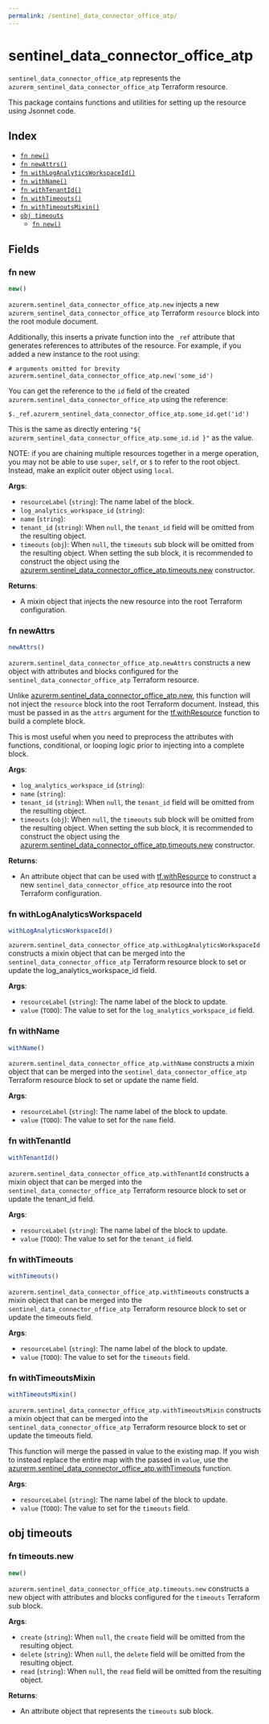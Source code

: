 ```yaml
---
permalink: /sentinel_data_connector_office_atp/
---
```


# sentinel_data_connector_office_atp

`sentinel_data_connector_office_atp` represents the `azurerm_sentinel_data_connector_office_atp` Terraform resource.



This package contains functions and utilities for setting up the resource using Jsonnet code.


## Index

* [`fn new()`](#fn-new)
* [`fn newAttrs()`](#fn-newattrs)
* [`fn withLogAnalyticsWorkspaceId()`](#fn-withloganalyticsworkspaceid)
* [`fn withName()`](#fn-withname)
* [`fn withTenantId()`](#fn-withtenantid)
* [`fn withTimeouts()`](#fn-withtimeouts)
* [`fn withTimeoutsMixin()`](#fn-withtimeoutsmixin)
* [`obj timeouts`](#obj-timeouts)
  * [`fn new()`](#fn-timeoutsnew)

## Fields

### fn new

```ts
new()
```


`azurerm.sentinel_data_connector_office_atp.new` injects a new `azurerm_sentinel_data_connector_office_atp` Terraform `resource`
block into the root module document.

Additionally, this inserts a private function into the `_ref` attribute that generates references to attributes of the
resource. For example, if you added a new instance to the root using:

    # arguments omitted for brevity
    azurerm.sentinel_data_connector_office_atp.new('some_id')

You can get the reference to the `id` field of the created `azurerm.sentinel_data_connector_office_atp` using the reference:

    $._ref.azurerm_sentinel_data_connector_office_atp.some_id.get('id')

This is the same as directly entering `"${ azurerm_sentinel_data_connector_office_atp.some_id.id }"` as the value.

NOTE: if you are chaining multiple resources together in a merge operation, you may not be able to use `super`, `self`,
or `$` to refer to the root object. Instead, make an explicit outer object using `local`.

**Args**:
  - `resourceLabel` (`string`): The name label of the block.
  - `log_analytics_workspace_id` (`string`): 
  - `name` (`string`): 
  - `tenant_id` (`string`):  When `null`, the `tenant_id` field will be omitted from the resulting object.
  - `timeouts` (`obj`):  When `null`, the `timeouts` sub block will be omitted from the resulting object. When setting the sub block, it is recommended to construct the object using the [azurerm.sentinel_data_connector_office_atp.timeouts.new](#fn-sentineldataconnectorofficeatptimeoutsnew) constructor.

**Returns**:
- A mixin object that injects the new resource into the root Terraform configuration.


### fn newAttrs

```ts
newAttrs()
```


`azurerm.sentinel_data_connector_office_atp.newAttrs` constructs a new object with attributes and blocks configured for the `sentinel_data_connector_office_atp`
Terraform resource.

Unlike [azurerm.sentinel_data_connector_office_atp.new](#fn-sentineldataconnectorofficeatpnew), this function will not inject the `resource`
block into the root Terraform document. Instead, this must be passed in as the `attrs` argument for the
[tf.withResource](https://github.com/tf-libsonnet/core/tree/main/docs#fn-withresource) function to build a complete block.

This is most useful when you need to preprocess the attributes with functions, conditional, or looping logic prior to
injecting into a complete block.

**Args**:
  - `log_analytics_workspace_id` (`string`): 
  - `name` (`string`): 
  - `tenant_id` (`string`):  When `null`, the `tenant_id` field will be omitted from the resulting object.
  - `timeouts` (`obj`):  When `null`, the `timeouts` sub block will be omitted from the resulting object. When setting the sub block, it is recommended to construct the object using the [azurerm.sentinel_data_connector_office_atp.timeouts.new](#fn-sentineldataconnectorofficeatptimeoutsnew) constructor.

**Returns**:
  - An attribute object that can be used with [tf.withResource](https://github.com/tf-libsonnet/core/tree/main/docs#fn-withresource) to construct a new `sentinel_data_connector_office_atp` resource into the root Terraform configuration.


### fn withLogAnalyticsWorkspaceId

```ts
withLogAnalyticsWorkspaceId()
```

`azurerm.sentinel_data_connector_office_atp.withLogAnalyticsWorkspaceId` constructs a mixin object that can be merged into the `sentinel_data_connector_office_atp`
Terraform resource block to set or update the log_analytics_workspace_id field.



**Args**:
  - `resourceLabel` (`string`): The name label of the block to update.
  - `value` (`TODO`): The value to set for the `log_analytics_workspace_id` field.


### fn withName

```ts
withName()
```

`azurerm.sentinel_data_connector_office_atp.withName` constructs a mixin object that can be merged into the `sentinel_data_connector_office_atp`
Terraform resource block to set or update the name field.



**Args**:
  - `resourceLabel` (`string`): The name label of the block to update.
  - `value` (`TODO`): The value to set for the `name` field.


### fn withTenantId

```ts
withTenantId()
```

`azurerm.sentinel_data_connector_office_atp.withTenantId` constructs a mixin object that can be merged into the `sentinel_data_connector_office_atp`
Terraform resource block to set or update the tenant_id field.



**Args**:
  - `resourceLabel` (`string`): The name label of the block to update.
  - `value` (`TODO`): The value to set for the `tenant_id` field.


### fn withTimeouts

```ts
withTimeouts()
```

`azurerm.sentinel_data_connector_office_atp.withTimeouts` constructs a mixin object that can be merged into the `sentinel_data_connector_office_atp`
Terraform resource block to set or update the timeouts field.



**Args**:
  - `resourceLabel` (`string`): The name label of the block to update.
  - `value` (`TODO`): The value to set for the `timeouts` field.


### fn withTimeoutsMixin

```ts
withTimeoutsMixin()
```

`azurerm.sentinel_data_connector_office_atp.withTimeoutsMixin` constructs a mixin object that can be merged into the `sentinel_data_connector_office_atp`
Terraform resource block to set or update the timeouts field.

This function will merge the passed in value to the existing map. If you wish
to instead replace the entire map with the passed in `value`, use the [azurerm.sentinel_data_connector_office_atp.withTimeouts](TODO)
function.


**Args**:
  - `resourceLabel` (`string`): The name label of the block to update.
  - `value` (`TODO`): The value to set for the `timeouts` field.


## obj timeouts



### fn timeouts.new

```ts
new()
```


`azurerm.sentinel_data_connector_office_atp.timeouts.new` constructs a new object with attributes and blocks configured for the `timeouts`
Terraform sub block.



**Args**:
  - `create` (`string`):  When `null`, the `create` field will be omitted from the resulting object.
  - `delete` (`string`):  When `null`, the `delete` field will be omitted from the resulting object.
  - `read` (`string`):  When `null`, the `read` field will be omitted from the resulting object.

**Returns**:
  - An attribute object that represents the `timeouts` sub block.
